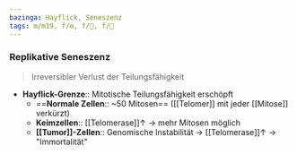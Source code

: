 ```yaml
---
bazinga: Hayflick, Seneszenz
tags: m/m19, f/⚙️, f/🧪, f/🦀
---
```

### Replikative Seneszenz
> Irreversibler Verlust der Teilungsfähigkeit
- **Hayflick-Grenze**:: Mitotische Teilungsfähigkeit erschöpft
	- ==**Normale Zellen**:: ~50 Mitosen== ([[Telomer]] mit jeder [[Mitose]] verkürzt)
	- **Keimzellen**:: [[Telomerase]]↑ → mehr Mitosen möglich
	- **[[Tumor]]-Zellen**:: Genomische Instabilität → [[Telomerase]]↑ → "Immortalität"